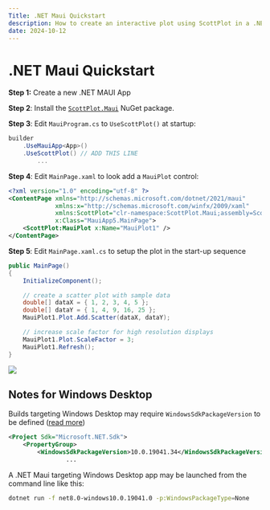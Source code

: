 ```yaml
---
Title: .NET Maui Quickstart
description: How to create an interactive plot using ScottPlot in a .NET Maui application
date: 2024-10-12
---
```


# .NET Maui Quickstart

**Step 1:** Create a new .NET MAUI App

**Step 2**: Install the [`ScottPlot.Maui`](https://www.nuget.org/packages/ScottPlot.Maui) NuGet package.

**Step 3**: Edit `MauiProgram.cs` to `UseScottPlot()` at startup:

```csharp
builder
    .UseMauiApp<App>()
    .UseScottPlot() // ADD THIS LINE
        ...
```

**Step 4**: Edit `MainPage.xaml` to look add a `MauiPlot` control:

```xml
<?xml version="1.0" encoding="utf-8" ?>
<ContentPage xmlns="http://schemas.microsoft.com/dotnet/2021/maui"
             xmlns:x="http://schemas.microsoft.com/winfx/2009/xaml"
             xmlns:ScottPlot="clr-namespace:ScottPlot.Maui;assembly=ScottPlot.Maui"
             x:Class="MauiApp5.MainPage">
    <ScottPlot:MauiPlot x:Name="MauiPlot1" />
</ContentPage>
```

**Step 5**: Edit `MainPage.xaml.cs` to setup the plot in the start-up sequence
```csharp
public MainPage()
{
    InitializeComponent();

    // create a scatter plot with sample data
    double[] dataX = { 1, 2, 3, 4, 5 };
    double[] dataY = { 1, 4, 9, 16, 25 };
    MauiPlot1.Plot.Add.Scatter(dataX, dataY);

    // increase scale factor for high resolution displays
    MauiPlot1.Plot.ScaleFactor = 3; 
    MauiPlot1.Refresh();
}
```

![](/images/quickstart/android.png)

## Notes for Windows Desktop

Builds targeting Windows Desktop may require `WindowsSdkPackageVersion` to be defined ([read more](https://learn.microsoft.com/en-us/windows/apps/windows-app-sdk/stable-channel#c-project-changes-1))

```xml
<Project Sdk="Microsoft.NET.Sdk">
	<PropertyGroup>
		<WindowsSdkPackageVersion>10.0.19041.34</WindowsSdkPackageVersion>
                ...
```

A .NET Maui targeting Windows Desktop app may be launched from the command line like this:

```sh
dotnet run -f net8.0-windows10.0.19041.0 -p:WindowsPackageType=None
```
